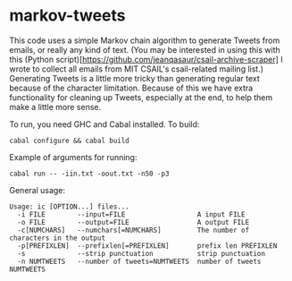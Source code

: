 markov-tweets
=============
This code uses a simple Markov chain algorithm to generate Tweets from emails, or really any kind of text. (You may be interested in using this with this (Python script)[https://github.com/jeanqasaur/csail-archive-scraper] I wrote to collect all emails from MIT CSAIL's csail-related mailing list.) Generating Tweets is a little more tricky than generating regular text because of the character limitation. Because of this we have extra functionality for cleaning up Tweets, especially at the end, to help them make a little more sense.

To run, you need GHC and Cabal installed. To build:

```
cabal configure && cabal build
```

Example of arguments for running:

```
cabal run -- -iin.txt -oout.txt -n50 -p3
```
General usage:

```
Usage: ic [OPTION...] files...
  -i FILE        --input=FILE                  A input FILE
  -o FILE        --output=FILE                 A output FILE
  -c[NUMCHARS]   --numchars[=NUMCHARS]         The number of characters in the output
  -p[PREFIXLEN]  --prefixlen[=PREFIXLEN]       prefix len PREFIXLEN
  -s             --strip punctuation           strip punctuation
  -n NUMTWEETS   --number of tweets=NUMTWEETS  number of tweets NUMTWEETS
```
